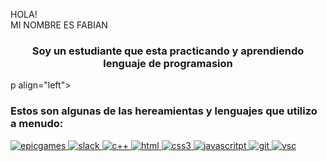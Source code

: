 HOLA!<br>
MI NOMBRE ES FABIAN
<h3 align="center">Soy un estudiante que esta practicando y aprendiendo lenguaje de programasion </h3>

p align="left">
</p>
<h3 align="left">Estos son algunas de las hereamientas y lenguajes que utilizo a menudo:</h3>
<p align="left"> <a href="https://developer.android.com" target="_blank" rel="noreferrer"> 
<img src="https://img.shields.io/badge/Epic%20Games-313131?style=for-the-badge&logo=Epic%20Games&logoColor=white" alt="epicgames" width="auto" height="auto"/> </a> <a href="https://www.w3schools .com/cpp/" target="_blank" rel="noreferrer"> 
<img src="https://img.shields.io/badge/Slack-4A154B?style=for-the-badge&logo=slack&logoColor=white" alt= "slack" width="auto" height="auto"/> </a> <a href="https://www.w3schools.com/css/" target="_blank" rel="noreferrer">
<img src="https://img.shields.io/badge/C%2B%2B-00599C?style=for-the-badge&logo=c%2B%2B&logoColor=white" alt="c++" width="auto" height="auto"/> </a> <a href="https://www.w3.org/html/" target="_blank" rel="noreferrer">
  <img src="https://img.shields.io/badge/HTML5-E34F26?style=for-the-badge&logo=html5&logoColor=white" alt="html" width="auto" height="auto"/> </a> <a href="https://www.w3.org/html/" target="_blank" rel="noreferrer">
  <img src="https://img.shields.io/badge/CSS3-1572B6?style=for-the-badge&logo=css3&logoColor=white" alt="css3" width="auto" height="auto"/> </a> <a href="https://www.w3.org/html/" target="_blank" rel="noreferrer">
 <img src="https://img.shields.io/badge/JavaScript-323330?style=for-the-badge&logo=javascript&logoColor=F7DF1E" alt="javascritpt" width="auto" height="auto"/> </a> <a href="https://www.w3.org/html/" target="_blank" rel="noreferrer">
  <img src="https://img.shields.io/badge/GIT-E44C30?style=for-the-badge&logo=git&logoColor=white" alt="git" width="auto" height="auto"/> </a> <a href="https://www.w3.org/html/" target="_blank" rel="noreferrer">
<img src="https://img.shields.io/badge/Visual_Studio_Code-0078D4?style=for-the-badge&logo=visual%20studio%20code&logoColor=white" alt="vsc" width="auto" height="auto"/> </a> <a href="https://www.w3.org/html/" target="_blank" rel="noreferrer">
  <!--
**FabianJoseGarcia/FabianJoseGarcia** is a ✨ _special_ ✨ repository because its `README.md` (this file) appears on your GitHub profile.

Here are some ideas to get you started:

- 🔭 I’m currently working on ...
- 🌱 I’m currently learning ...
- 👯 I’m looking to collaborate on ...
- 🤔 I’m looking for help with ...
- 💬 Ask me about ...
- 📫 How to reach me: ...
- 😄 Pronouns: ...
- ⚡ Fun fact: ...
-->
